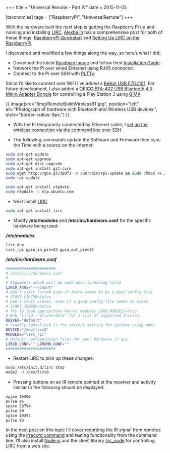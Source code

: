 +++
title = "Universal Remote - Part IV"
date = 2015-11-05

[taxonomies]
tags = ["RaspberryPi", "UniversalRemote"]
+++



With the hardware built the next step is getting the Raspberry Pi up and running and installing [LIRC](http://www.lirc.org/). [Alexba.in](http://alexba.in/) has a comprehensive post for both of these things: [RaspberryPi Quickstart](http://alexba.in/blog/2013/01/04/raspberrypi-quickstart/) and [Setting Up LIRC on the RaspberryPi](http://alexba.in/blog/2013/01/06/setting-up-lirc-on-the-raspberrypi/).

I discovered and modified a few things along the way, so here’s what I did:

- Download the latest [Raspbian Image](https://www.raspberrypi.org/downloads/raspbian/) and follow their [Installation Guide](https://www.raspberrypi.org/documentation/installation/installing-images/README.md).
- Network the Pi over wired Ethernet using RJ45 connector.
- Connect to the Pi over SSH with [PuTTy](http://www.putty.org/).

Since I’d like to connect over WiFi I’ve added a [Belkin USB F7D2101](https://www.belkin.com/us/support-product?pid=01t80000002G16OAAS). For future development, I also added a [ORICO BTA-402 USB Bluetooth 4.0 Micro Adapter Dongle](https://www.amazon.com/ORICO-Bluetooth-Adapter-Windows-Consumption/dp/B01827IICO) for controlling a Play Station 3 using [GIMX](https://gimx.fr/wiki/index.php?title=Main_Page).

<!-- more -->

{{ image(src="/img/RemoteBuildWirelessBT.jpg", position="left", alt="Photograph of hardware with Bluetooth and Wireless USB devices.", style="border-radius: 8px;") }}

- With the Pi temporarily connected by Ethernet cable, I [set up the wireless connection via the command line](https://www.raspberrypi.com/documentation/computers/configuration.html) over SSH.

- The following commands update the Software and Firmware then sync the Time with a source on the Internet:

```bash
sudo apt-get update
sudo apt-get upgrade
sudo apt-get dist-upgrade
sudo apt-get install git-core
sudo wget http://goo.gl/1BOfJ -O /usr/bin/rpi-update && sudo chmod +x /usr/bin/rpi-update
sudo rpi-update

sudo apt-get install ntpdate
sudo ntpdate -u ntp.ubuntu.com
```

- Next install [LIRC](http://www.lirc.org/)

```bash
sudo apt-get install lirc
```

- Modify **/etc/modules** and **/etc/lirc/hardware.conf** for the specific hardware being used:

_**/etc/modules**_

```bash
lirc_dev    
lirc_rpi gpio_in_pin=23 gpio_out_pin=22
```

_**/etc/lirc/hardware.conf**_

```bash
######################
# /etc/lirc/hardware.conf    
#    
# Arguments which will be used when launching lircd    
LIRCD_ARGS="--uinput"    
# Don't start lircmd even if there seems to be a good config file    
# START_LIRCMD=false    
# Don't start irexec, even if a good config file seems to exist.    
# START_IREXEC=false    
# Try to load appropriate kernel modules LOAD_MODULES=true    
# Run "lircd --driver=help" for a list of supported drivers.    
DRIVER="default"    
# usually /dev/lirc0 is the correct setting for systems using udev    
DEVICE="/dev/lirc0"    
MODULES="lirc_rpi"
# Default configuration files for your hardware if any    
LIRCD_CONF="" LIRCMD_CONF=""    
###################### 
```

- Restart LIRC to pick up these changes:

```bash
sudo /etc/init.d/lirc stop
mode2 -d /dev/lirc0
```

- Pressing buttons on an IR remote pointed at the receiver and activity similar to the following should be displayed:

```bash
space 16300    
pulse 95    
space 28794    
pulse 80    
space 19395    
pulse 83  
```

In the next post on this topic I’ll cover recording the IR signal from remotes using the [irrecord command](http://www.lirc.org/html/irrecord.html) and testing functionality from the command line. I’ll also install [Node.js](https://nodejs.org/) and the client library [lirc_node](https://github.com/alexbain/lirc_node) for controlling LIRC from a web site.
